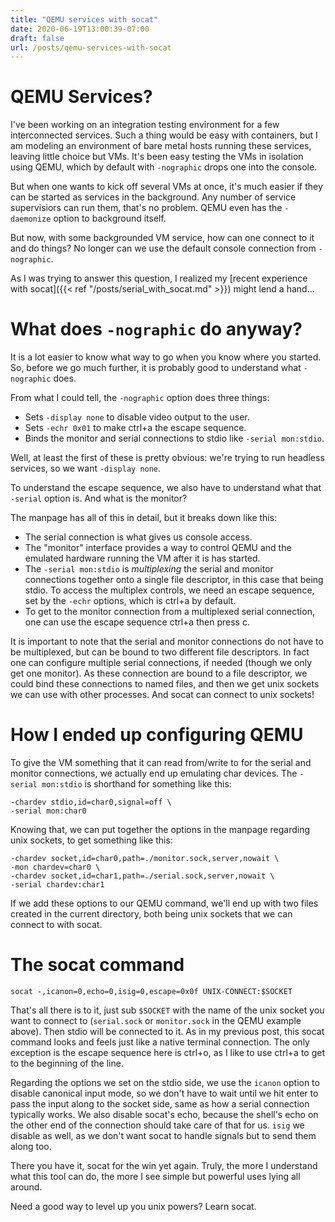 ```yaml
---
title: "QEMU services with socat"
date: 2020-06-19T13:00:39-07:00
draft: false
url: /posts/qemu-services-with-socat
---
```



# QEMU Services?

I've been working on an integration testing environment for a few
interconnected services. Such a thing would be easy with containers,
but I am modeling an environment of bare metal hosts running these services,
leaving little choice but VMs. It's been easy testing the VMs
in isolation using QEMU, which by default with `-nographic` drops
one into the console.

But when one wants to kick off several VMs at once, it's much easier
if they can be started as services in the background. Any number of
service supervisiors can run them, that's no problem. QEMU even has the
`-daemonize` option to background itself.

But now, with some backgrounded VM service, how can one connect to it
and do things? No longer can we use the default console connection from
`-nographic`.

As I was trying to answer this question, I realized my
[recent experience with socat]({{< ref "/posts/serial_with_socat.md" >}})
might lend a hand...


# What does `-nographic` do anyway?

It is a lot easier to know what way to go when you know where you started.
So, before we go much further, it is probably good to understand what `-nographic`
does.

From what I could tell, the `-nographic` option does three things:
* Sets `-display none` to disable video output to the user.
* Sets `-echr 0x01` to make ctrl+a the escape sequence.
* Binds the monitor and serial connections to stdio like `-serial mon:stdio`.

Well, at least the first of these is pretty obvious: we're trying to run
headless services, so we want `-display none`.

To understand the escape sequence, we also have to understand what that
`-serial` option is. And what is the monitor?

The manpage has all of this in detail, but it breaks down like this:
* The serial connection is what gives us console access.
* The "monitor" interface provides a way to control QEMU and the emulated
  hardware running the VM  after it is has started.
* The `-serial mon:stdio` is _multiplexing_ the serial and monitor connections
  together onto a single file descriptor, in this case that being stdio.
  To access the multiplex controls, we need an escape sequence,
  set by the `-echr` options, which is ctrl+a by default.
* To get to the monitor connection from a multiplexed serial connection, one can
  use the escape sequence ctrl+a then press c.

It is important to note that the serial and monitor connections do not have to be
multiplexed, but can be bound to two different file descriptors. In fact one can
configure multiple serial connections, if needed (though we only get one monitor).
As these connection are bound to a file descriptor, we could bind these connections
to named files, and then we get unix sockets we can use with other processes.
And socat can connect to unix sockets!


# How I ended up configuring QEMU

To give the VM something that it can read from/write to for the serial and monitor
connections, we actually end up emulating char devices. The `-serial mon:stdio` is
shorthand for something like this:

```
-chardev stdio,id=char0,signal=off \
-serial mon:char0
```

Knowing that, we can put together the options in the manpage regarding unix sockets,
to get something like this:

```
-chardev socket,id=char0,path=./monitor.sock,server,nowait \
-mon chardev=char0 \
-chardev socket,id=char1,path=./serial.sock,server,nowait \
-serial chardev:char1
```

If we add these options to our QEMU command, we'll end up with two files created in
the current directory, both being unix sockets that we can connect to with socat.


# The socat command

```
socat -,icanon=0,echo=0,isig=0,escape=0x0f UNIX-CONNECT:$SOCKET
```

That's all there is to it, just sub `$SOCKET` with the name of the unix socket you
want to connect to (`serial.sock` or `monitor.sock` in the QEMU example above).
Then stdio will be connected to it. As in my previous post, this socat command looks
and feels just like a native terminal connection. The only exception is the escape
sequence here is ctrl+o, as I like to use ctrl+a to get to the beginning of the
line.

Regarding the options we set on the stdio side, we use the `icanon` option to disable
canonical input mode, so we don't have to wait until we hit enter to pass the input
along to the socket side, same as how a serial connection typically works. We also
disable socat's echo, because the shell's echo on the other end of the connection should
take care of that for us. `isig` we disable as well, as we don't want socat to handle
signals but to send them along too.

There you have it, socat for the win yet again. Truly, the more I understand what this
tool can do, the more I see simple but powerful uses lying all around.

Need a good way to level up you unix powers? Learn socat.
